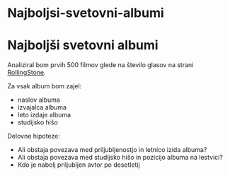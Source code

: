 # Najboljsi-svetovni-albumi



Najboljši svetovni albumi
=======================

Analiziral bom prvih 500 filmov glede na število glasov na strani
[RollingStone](https://www.rollingstone.com/music/music-lists/best-albums-of-all-time-1062063/).

Za vsak album bom zajel:
* naslov albuma
* izvajalca albuma
* leto izdaje albuma
* studijsko hišo


Delovne hipoteze:
* Ali obstaja povezava med priljubljenostjo in letnico izida albuma?
* Ali obstaja povezava med studijsko hišo in pozicijo albuma na lestvici?
* Kdo je nabolj priljubljen avtor po desetletij
